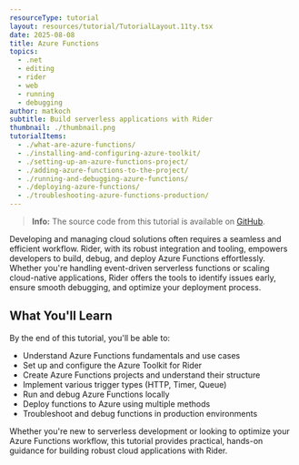 ```yaml
---
resourceType: tutorial
layout: resources/tutorial/TutorialLayout.11ty.tsx
date: 2025-08-08
title: Azure Functions
topics:
  - .net
  - editing
  - rider
  - web
  - running
  - debugging
author: matkoch
subtitle: Build serverless applications with Rider
thumbnail: ./thumbnail.png
tutorialItems:
  - ./what-are-azure-functions/
  - ./installing-and-configuring-azure-toolkit/
  - ./setting-up-an-azure-functions-project/
  - ./adding-azure-functions-to-the-project/
  - ./running-and-debugging-azure-functions/
  - ./deploying-azure-functions/
  - ./troubleshooting-azure-functions-production/
---
```


> **Info:** The source code from this tutorial is available on [GitHub](https://github.com/matkoch/rider-azure-functions).

Developing and managing cloud solutions often requires a seamless and efficient workflow. Rider, with its robust integration and tooling, empowers developers to build, debug, and deploy Azure Functions effortlessly. Whether you're handling event-driven serverless functions or scaling cloud-native applications, Rider offers the tools to identify issues early, ensure smooth debugging, and optimize your deployment process.

## What You'll Learn

By the end of this tutorial, you'll be able to:

- Understand Azure Functions fundamentals and use cases
- Set up and configure the Azure Toolkit for Rider
- Create Azure Functions projects and understand their structure
- Implement various trigger types (HTTP, Timer, Queue)
- Run and debug Azure Functions locally
- Deploy functions to Azure using multiple methods
- Troubleshoot and debug functions in production environments

Whether you're new to serverless development or looking to optimize your Azure Functions workflow, this tutorial provides practical, hands-on guidance for building robust cloud applications with Rider.
